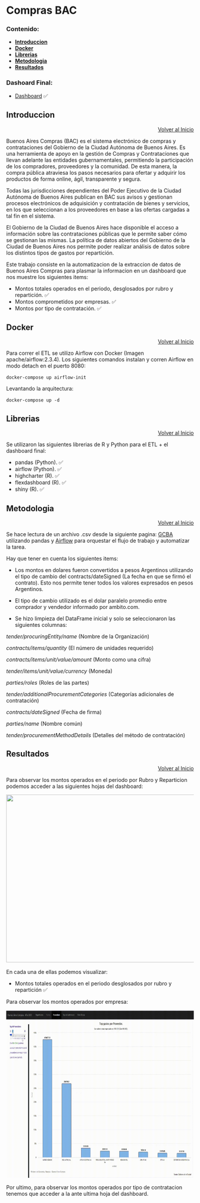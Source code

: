 

# Compras BAC


### Contenido:


- [**Introduccion**](https://github.com/MGaloto/compras_gob_ciudad#introduccion)
- [**Docker**](https://github.com/MGaloto/compras_gob_ciudad#docker)
- [**Librerias**](https://github.com/MGaloto/compras_gob_ciudad#librerias)
- [**Metodologia**](https://github.com/MGaloto/compras_gob_ciudad#metodologia)
- [**Resultados**](https://github.com/MGaloto/compras_gob_ciudad#resultados)

### Dashoard Final:

- [Dashboard](https://maxi-galo.shinyapps.io/buenosairescompras) ✅


## Introduccion


<div style="text-align: right" class="toc-box">
 <a href="#top">Volver al Inicio</a>
</div>

Buenos Aires Compras (BAC) es el sistema electrónico de compras y contrataciones del Gobierno de la Ciudad Autónoma de Buenos Aires. Es una herramienta de apoyo en la gestión de Compras y Contrataciones que llevan adelante las entidades gubernamentales, permitiendo la participación de los compradores, proveedores y la comunidad. De esta manera, la compra pública atraviesa los pasos necesarios para ofertar y adquirir los productos de forma online, ágil, transparente y segura.

Todas las jurisdicciones dependientes del Poder Ejecutivo de la Ciudad Autónoma de Buenos Aires publican en BAC sus avisos y gestionan procesos electrónicos de adquisición y contratación de bienes y servicios, en los que seleccionan a los proveedores en base a las ofertas cargadas a tal fin en el sistema.

El Gobierno de la Ciudad de Buenos Aires hace disponible el acceso a información sobre las contrataciones públicas que le permite saber cómo se gestionan las mismas.
La política de datos abiertos del Gobierno de la Ciudad de Buenos Aires nos permite poder realizar análisis de datos sobre los distintos tipos de gastos por repartición.

Este trabajo consiste en la automatizacion de la extraccion de datos de Buenos Aires Compras para plasmar la informacion en un dashboard que nos muestre los siguientes items:

- Montos totales operados en el periodo, desglosados por rubro y repartición. ✅
- Montos comprometidos por empresas. ✅
- Montos por tipo de contratación. ✅



## Docker


<div style="text-align: right" class="toc-box">
 <a href="#top">Volver al Inicio</a>
</div>

Para correr el ETL se utilizo Airflow con Docker (Imagen apache/airflow:2.3.4). Los siguientes comandos instalan y corren Airflow en modo detach en el puerto 8080:


```shell
docker-compose up airflow-init
```

Levantando la arquitectura:

```shell
docker-compose up -d
```


## Librerias


<div style="text-align: right" class="toc-box">
 <a href="#top">Volver al Inicio</a>
</div>

Se utilizaron las siguientes librerias de R y Python para el ETL + el dashboard final:

- pandas (Python). ✅ 
- airflow (Python). ✅ 
- highcharter (R). ✅ 
- flexdashboard (R). ✅ 
- shiny (R). ✅ 



## Metodologia


<div style="text-align: right" class="toc-box">
 <a href="#top">Volver al Inicio</a>
</div>

Se hace lectura de un archivo .csv desde la siguiente pagina: [GCBA](https://datosgcba.github.io/bac-open-contracting/politica-publicacion/) utilizando pandas y [Airflow](https://airflow.apache.org/) para orquestar el flujo de trabajo y automatizar la tarea.

Hay que tener en cuenta los siguientes items:

- Los montos en dolares fueron convertidos a pesos Argentinos utilizando el tipo de cambio del contracts/dateSigned (La fecha en que se firmó el contrato). Esto nos permite tener todos los valores expresados en pesos Argentinos.

- El tipo de cambio utilizado es el dolar paralelo promedio entre comprador y vendedor informado por ambito.com.

- Se hizo limpieza del DataFrame inicial y solo se seleccionaron las siguientes columnas:

*tender/procuringEntity/name* (Nombre de la Organización)

*contracts/items/quantity* (El número de unidades requerido)

*contracts/items/unit/value/amount* (Monto como una cifra)

*tender/items/unit/value/currency* (Moneda)

*parties/roles* (Roles de las partes)

*tender/additionalProcurementCategories* (Categorías adicionales de contratación)

*contracts/dateSigned* (Fecha de firma)

*parties/name* (Nombre común)

*tender/procurementMethodDetails* (Detalles del método de contratación)




## Resultados


<div style="text-align: right" class="toc-box">
 <a href="#top">Volver al Inicio</a>
</div>

Para observar los montos operados en el periodo por Rubro y Reparticion podemos acceder a las siguientes hojas del dashboard:


<p align="center">
  <img width="650" height="450" src="images/montos.gif">
</p>

En cada una de ellas podemos visualizar:

- Montos totales operados en el periodo desglosados por rubro y repartición ✅


Para observar los montos operados por empresa:


<p align="center">
  <img width="650" height="450" src="images/empresas.gif">
</p>



Por ultimo, para observar los montos operados por tipo de contratacion tenemos que acceder a la ante ultima hoja del dashboard.



